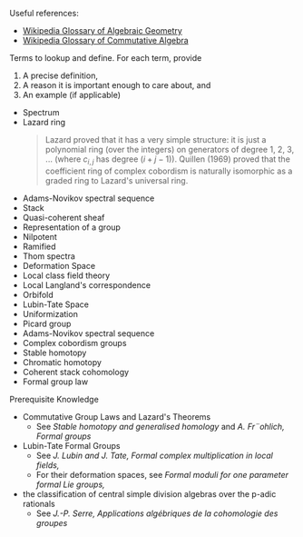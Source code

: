 Useful references: 
- [Wikipedia Glossary of Algebraic Geometry](https://en.wikipedia.org/wiki/Glossary_of_algebraic_geometry)
- [Wikipedia Glossary of Commutative Algebra](https://en.wikipedia.org/wiki/Glossary_of_commutative_algebra)

Terms to lookup and define. For each term, provide
1) A precise definition,
2) A reason it is important enough to care about, and
3) An example (if applicable)

- Spectrum
- Lazard ring
  > Lazard proved that it has a very simple structure: it is just a polynomial ring (over the integers) on generators of degree 1, 2, 3, ... (where $c_{i,j}$ has degree $(i + j − 1)$). Quillen (1969) proved that the coefficient ring of complex cobordism is naturally isomorphic as a graded ring to Lazard's universal ring.
- Adams-Novikov spectral sequence
- Stack
- Quasi-coherent sheaf
- Representation of a group
- Nilpotent
- Ramified
- Thom spectra
- Deformation Space
- Local class field theory
- Local Langland's correspondence
- Orbifold
- Lubin-Tate Space
- Uniformization
- Picard group
- Adams-Novikov spectral sequence
- Complex cobordism groups
- Stable homotopy
- Chromatic homotopy
- Coherent stack cohomology
- Formal group law

Prerequisite Knowledge
- Commutative Group Laws and Lazard's Theorems
  - See *Stable homotopy and generalised homology* and *A. Fr¨ohlich, Formal groups*
- Lubin-Tate Formal Groups
  - See *J. Lubin and J. Tate, Formal complex multiplication in local fields,*
  - For their deformation spaces, see *Formal moduli for one parameter formal Lie groups,*
- the classification of central simple division algebras over the p-adic rationals
  - See *J.-P. Serre, Applications algébriques de la cohomologie des groupes*
